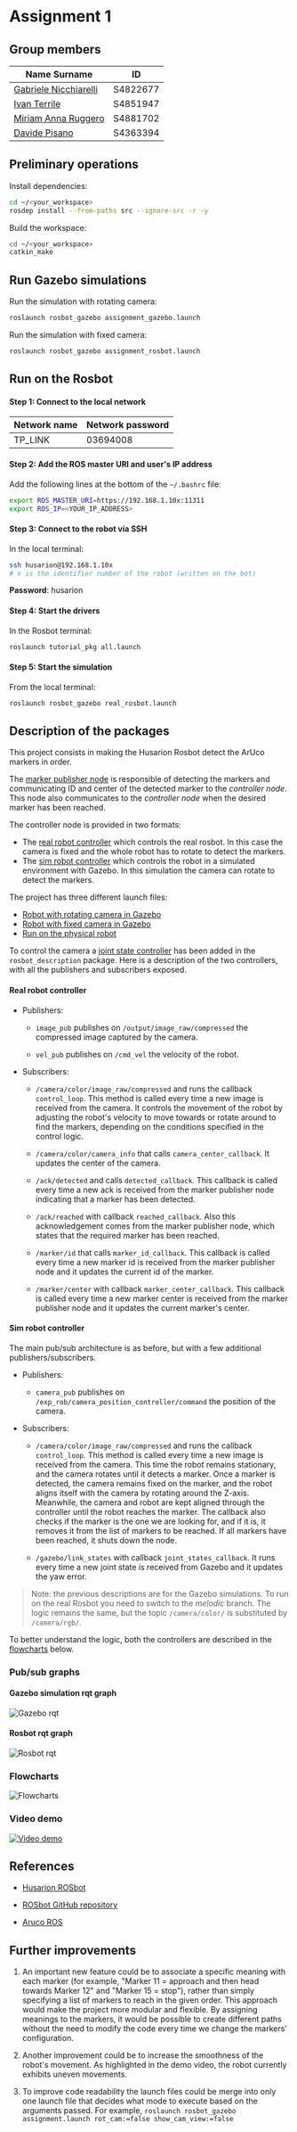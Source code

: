 # Assignment 1

## Group members

| Name Surname          | ID       |
| --------------------- | -------- |
| [Gabriele Nicchiarelli](https://github.com/gabri00) | S4822677 |
| [Ivan Terrile](https://github.com/Ivanterry00)         | S4851947 |
| [Miriam Anna Ruggero](https://github.com/Miryru)   | S4881702 |
| [Davide Pisano](https://github.com/DavidePisano)        | S4363394 |

## Preliminary operations

Install dependencies:

```bash
cd ~/<your_workspace>
rosdep install --from-paths src --ignore-src -r -y
```

Build the workspace:

```bash
cd ~/<your_workspace>
catkin_make
```

## Run Gazebo simulations

Run the simulation with rotating camera:

```bash
roslaunch rosbot_gazebo assignment_gazebo.launch
```

Run the simulation with fixed camera:

```bash
roslaunch rosbot_gazebo assignment_rosbot.launch
```

## Run on the Rosbot

#### Step 1: Connect to the local network

| Network name | Network password |
| ------------ | ---------------- |
| TP_LINK      | 03694008         |

#### Step 2: Add the ROS master URI and user's IP address

Add the following lines at the bottom of the `~/.bashrc` file:

```bash
export ROS_MASTER_URI=https://192.168.1.10x:11311
export ROS_IP=<YOUR_IP_ADDRESS>
```

#### Step 3: Connect to the robot via SSH

In the local terminal:

```bash
ssh husarion@192.168.1.10x
# x is the identifier number of the robot (written on the bot)
```

**Password**: husarion

#### Step 4: Start the drivers

In the Rosbot terminal:

```bash
roslaunch tutorial_pkg all.launch
```

#### Step 5: Start the simulation

From the local terminal:

```bash
roslaunch rosbot_gazebo real_rosbot.launch
```

## Description of the packages

This project consists in making the Husarion Rosbot detect the ArUco markers in order.

The [marker publisher node](/src/aruco_ros/src/marker_publish.cpp) is responsible of detecting the markers and communicating ID and center of the detected marker to the *controller node*. This node also communicates to the *controller node* when the desired marker has been reached.

The controller node is provided in two formats:
- The [real robot controller](/src/rosbot_navigation/scripts/real_robot_controller.py) which controls the real rosbot. In this case the camera is fixed and the whole robot has to rotate to detect the markers.
- The [sim robot controller](/src/rosbot_navigation/scripts/sim_robot_controller.py) which controls the robot in a simulated environment with Gazebo. In this simulation the camera can rotate to detect the markers.

The project has three different launch files:
- [Robot with rotating camera in Gazebo](/src/rosbot_gazebo/launch/assignment_gazebo.launch)
- [Robot with fixed camera in Gazebo](/src/rosbot_gazebo/launch/assignment_rosbot.launch)
- [Run on the physical robot](/src/rosbot_gazebo/launch/real_rosbot.launch)

To control the camera a [joint state controller](/src/rosbot_description/config/joint_state_controller.yaml) has been added in the `rosbot_description` package.
Here is a description of the two controllers, with all the publishers and subscribers exposed.

#### Real robot controller

- Publishers:

    - `image_pub` publishes on `/output/image_raw/compressed` the compressed image captured by the camera.

    - `vel_pub` publishes on `/cmd_vel` the velocity of the robot.

- Subscribers:

    - `/camera/color/image_raw/compressed` and runs the callback `control_loop`.
      This method is called every time a new image is received from the camera.
      It controls the movement of the robot by adjusting the robot's velocity to move towards or rotate around to find the markers, depending on the conditions specified in the control logic.

    - `/camera/color/camera_info` that calls `camera_center_callback`.
      It updates the center of the camera.

    - `/ack/detected` and calls `detected_callback`.
      This callback is called every time a new ack is received from the marker publisher node indicating that a marker has been detected.

    - `/ack/reached` with callback `reached_callback`.
      Also this acknowledgement comes from the marker publisher node, which states that the required marker has been reached.

    - `/marker/id` that calls `marker_id_callback`.
      This callback is called every time a new marker id is received from the marker publisher node and it updates the current id of the marker.

    - `/marker/center` with callback `marker_center_callback`.
      This callback is called every time a new marker center is received from the marker publisher node and it updates the current marker's center.

#### Sim robot controller

The main pub/sub architecture is as before, but with a few additional publishers/subscribers.

- Publishers:

    - `camera_pub` publishes on `/exp_rob/camera_position_controller/command` the position of the camera.

- Subscribers:

    - `/camera/color/image_raw/compressed` and runs the callback `control_loop`.
      This method is called every time a new image is received from the camera.
      This time the robot remains stationary, and the camera rotates until it detects a marker. Once a marker is detected, the camera remains fixed on the marker, and the robot aligns itself with the camera by rotating around the Z-axis. Meanwhile, the camera and robot are kept aligned through the controller until the robot reaches the marker.  The callback also checks if the marker is the one we are looking for, and if it is, it removes it from the list of markers to be reached. If all markers have been reached, it shuts down the node.

    - `/gazebo/link_states` with callback `joint_states_callback`.
      It runs every time a new joint state is received from Gazebo and it updates the yaw error.

>Note: the previous descriptions are for the Gazebo simulations. To run on the real Rosbot you need to switch to the *melodic* branch. The logic remains the same, but the topic `/camera/color/` is substituted by `/camera/rgb/`.

To better understand the logic, both the controllers are described in the [flowcharts](#flowcharts) below.

### Pub/sub graphs

#### Gazebo simulation rqt graph

![Gazebo rqt](media/rqt_sim.png)

#### Rosbot rqt graph

![Rosbot rqt](media/rqt_real.png)

### Flowcharts

![Flowcharts](media/flowcharts.png)

### Video demo

[![Video demo](media/rosbot_demo.png)](media/rosbot_demo.mp4)

## References

- [Husarion ROSbot](https://husarion.com/manuals/rosbot/)

- [ROSbot GitHub repository](https://github.com/husarion/rosbot_ros/tree/noetic)

- [Aruco ROS](https://github.com/CarmineD8/aruco_ros)

## Further improvements

1. An important new feature could be to associate a specific meaning with each marker (for example, "Marker 11 = approach and then head towards Marker 12" and "Marker 15 = stop"), rather than simply specifying a list of markers to reach in the given order.
This approach would make the project more modular and flexible. By assigning meanings to the markers, it would be possible to create different paths without the need to modify the code every time we change the markers' configuration.

2. Another improvement could be to increase the smoothness of the robot's movement. As highlighted in the demo video, the robot currently exhibits uneven movements.

3. To improve code readability the launch files could be merge into only one launch file that decides what mode to execute based on the arguments passed.
For example, `roslaunch rosbot_gazebo assignment.launch rot_cam:=false show_cam_view:=false`